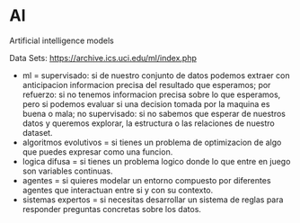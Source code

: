 # AI
Artificial intelligence models

Data Sets: https://archive.ics.uci.edu/ml/index.php

- ml = supervisado: si de nuestro conjunto de datos podemos extraer con anticipacion informacion precisa del resultado que esperamos; 
       por refuerzo: si no tenemos informacion precisa sobre lo que esperamos, pero si podemos evaluar si una decision tomada por la maquina es buena o mala; 
       no supervisado: si no sabemos que esperar de nuestros datos y queremos explorar, la estructura o las relaciones de nuestro dataset.
- algoritmos evolutivos = si tienes un problema de optimizacion de algo que puedes expresar como una funcion.
- logica difusa = si tienes un problema logico donde lo que entre en juego son variables continuas.
- agentes = si quieres modelar un entorno compuesto por diferentes agentes que interactuan entre si y con su contexto.
- sistemas expertos = si necesitas desarrollar un sistema de reglas para responder preguntas concretas sobre los datos.
